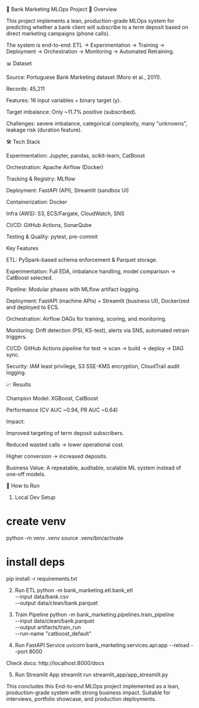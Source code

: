 🏦 Bank Marketing MLOps Project
📌 Overview

This project implements a lean, production-grade MLOps system for predicting whether a bank client will subscribe to a term deposit based on direct marketing campaigns (phone calls).

The system is end-to-end:
ETL → Experimentation → Training → Deployment → Orchestration → Monitoring → Automated Retraining.

📊 Dataset

Source: Portuguese Bank Marketing dataset (Moro et al., 2011).

Records: 45,211

Features: 16 input variables + binary target (y).

Target imbalance: Only ~11.7% positive (subscribed).

Challenges: severe imbalance, categorical complexity, many “unknowns”, leakage risk (duration feature).

🛠️ Tech Stack

Experimentation: Jupyter, pandas, scikit-learn, CatBoost

Orchestration: Apache Airflow (Docker)

Tracking & Registry: MLflow

Deployment: FastAPI (API), Streamlit (sandbox UI)

Containerization: Docker

Infra (AWS): S3, ECS/Fargate, CloudWatch, SNS

CI/CD: GitHub Actions, SonarQube

Testing & Quality: pytest, pre-commit

Key Features

ETL: PySpark-based schema enforcement & Parquet storage.

Experimentation: Full EDA, imbalance handling, model comparison → CatBoost selected.

Pipeline: Modular phases with MLflow artifact logging.

Deployment: FastAPI (machine APIs) + Streamlit (business UI), Dockerized and deployed to ECS.

Orchestration: Airflow DAGs for training, scoring, and monitoring.

Monitoring: Drift detection (PSI, KS-test), alerts via SNS, automated retrain triggers.

CI/CD: GitHub Actions pipeline for test → scan → build → deploy → DAG sync.

Security: IAM least privilege, S3 SSE-KMS encryption, CloudTrail audit logging.

📈 Results

Champion Model: XGBoost, CatBoost

Performance (CV AUC ~0.94, PR AUC ~0.64)

Impact:

Improved targeting of term deposit subscribers.

Reduced wasted calls → lower operational cost.

Higher conversion → increased deposits.

Business Value:
A repeatable, auditable, scalable ML system instead of one-off models.

🧪 How to Run
1. Local Dev Setup
# create venv
python -m venv .venv
source .venv/bin/activate

# install deps
pip install -r requirements.txt

2. Run ETL
python -m bank_marketing.etl.bank_etl \
  --input data/bank.csv \
  --output data/clean/bank.parquet

3. Train Pipeline
python -m bank_marketing.pipelines.train_pipeline \
  --input data/clean/bank.parquet \
  --output artifacts/train_run \
  --run-name "catboost_default"

4. Run FastAPI Service
uvicorn bank_marketing.services.api:app --reload --port 8000


Check docs: http://localhost:8000/docs

5. Run Streamlit App
streamlit run streamlit_app/app_streamlit.py

This concludes this End-to-end MLOps project implemented as a lean, production-grade system with strong business impact. Suitable for interviews, portfolio showcase, and production deployments.
